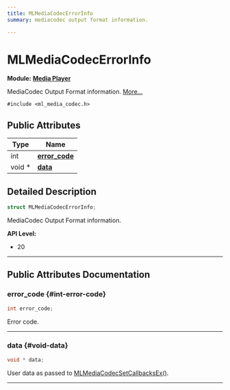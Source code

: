 ```yaml
---
title: MLMediaCodecErrorInfo
summary: mediacodec output format information. 

---
```


# MLMediaCodecErrorInfo

**Module:** **[Media Player](/versioned_docs/version-03-Jan-2023/api-ref/api/Modules/group___media_player/group___media_player.md)**



MediaCodec Output Format information.  [More...](#detailed-description)


`#include <ml_media_codec.h>`

## Public Attributes

| Type           | Name           |
| -------------- | -------------- |
| int | **[error_code](/versioned_docs/version-03-Jan-2023/api-ref/api/Modules/group___media_player/struct_m_l_media_codec_error_info.md#int-error-code)**  |
| void * | **[data](/versioned_docs/version-03-Jan-2023/api-ref/api/Modules/group___media_player/struct_m_l_media_codec_error_info.md#void-data)**  |

## Detailed Description

```cpp
struct MLMediaCodecErrorInfo;
```

MediaCodec Output Format information. 




**API Level:**
  * 20 




-----------
## Public Attributes Documentation

### error_code {#int-error-code}

```cpp
int error_code;
```


Error code. 





-----------

### data {#void-data}

```cpp
void * data;
```


User data as passed to [MLMediaCodecSetCallbacksEx()](/versioned_docs/version-03-Jan-2023/api-ref/api/Modules/group___media_player/group___media_player.md#mlresult-mlmediacodecsetcallbacksex). 





-----------

